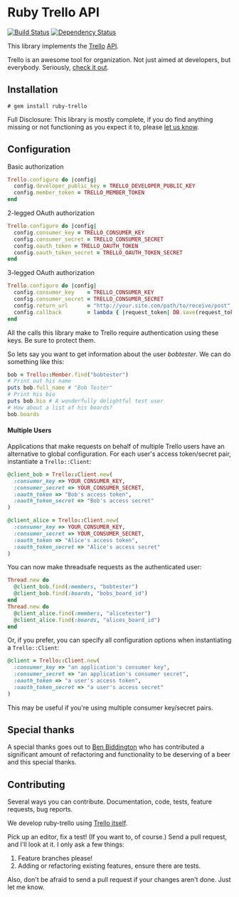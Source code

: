 # Ruby Trello API

[![Build Status](https://secure.travis-ci.org/jeremytregunna/ruby-trello.png)](http://travis-ci.org/jeremytregunna/ruby-trello) [![Dependency Status](https://gemnasium.com/jeremytregunna/ruby-trello.png)](https://gemnasium.com/jeremytregunna/ruby-trello.png)

This library implements the [Trello](http://www.trello.com/) [API](http://trello.com/api).

Trello is an awesome tool for organization. Not just aimed at developers, but everybody.
Seriously, [check it out](http://www.trello.com/).

## Installation

```
# gem install ruby-trello
```

Full Disclosure: This library is mostly complete, if you do find anything missing or not functioning as you expect it
to, please [let us know](https://trello.com/card/spot-a-bug-report-it/4f092b2ee23cb6fe6d1aaabd/17).

## Configuration

Basic authorization

```ruby
Trello.configure do |config|
  config.developer_public_key = TRELLO_DEVELOPER_PUBLIC_KEY
  config.member_token = TRELLO_MEMBER_TOKEN
end
```

2-legged OAuth authorization

```ruby
Trello.configure do |config|
  config.consumer_key = TRELLO_CONSUMER_KEY
  config.consumer_secret = TRELLO_CONSUMER_SECRET
  config.oauth_token = TRELLO_OAUTH_TOKEN
  config.oauth_token_secret = TRELLO_OAUTH_TOKEN_SECRET
end
```

3-legged OAuth authorization

```ruby
Trello.configure do |config|
  config.consumer_key    = TRELLO_CONSUMER_KEY
  config.consumer_secret = TRELLO_CONSUMER_SECRET
  config.return_url      = "http://your.site.com/path/to/receive/post"
  config.callback        = lambda { |request_token| DB.save(request_token.key, request_token.secret) }
end
```

All the calls this library make to Trello require authentication using these keys. Be sure to protect them.

So lets say you want to get information about the user *bobtester*. We can do something like this:

```ruby
bob = Trello::Member.find("bobtester")
# Print out his name
puts bob.full_name # "Bob Tester"
# Print his bio
puts bob.bio # A wonderfully delightful test user
# How about a list of his boards?
bob.boards
```

#### Multiple Users

Applications that make requests on behalf of multiple Trello users have an alternative to global configuration. For each user's access token/secret pair, instantiate a `Trello::Client`:

```ruby
@client_bob = Trello::Client.new(
  :consumer_key => YOUR_CONSUMER_KEY,
  :consumer_secret => YOUR_CONSUMER_SECRET,
  :oauth_token => "Bob's access token",
  :oauth_token_secret => "Bob's access secret"
)

@client_alice = Trello::Client.new(
  :consumer_key => YOUR_CONSUMER_KEY,
  :consumer_secret => YOUR_CONSUMER_SECRET,
  :oauth_token => "Alice's access token",
  :oauth_token_secret => "Alice's access secret"
)
```

You can now make threadsafe requests as the authenticated user:

```ruby
Thread.new do
  @client_bob.find(:members, "bobtester")
  @client_bob.find(:boards, "bobs_board_id")
end
Thread.new do
  @client_alice.find(:members, "alicetester")
  @client_alice.find(:boards, "alices_board_id")
end
```

Or, if you prefer, you can specify all configuration options when instantiating
a `Trello::Client`:

```ruby
@client = Trello::Client.new(
  :consumer_key => "an application's consumer key",
  :consumer_secret => "an application's consumer secret",
  :oauth_token => "a user's access token",
  :oauth_token_secret => "a user's access secret"
)
```

This may be useful if you're using multiple consumer key/secret pairs.

## Special thanks

A special thanks goes out to [Ben Biddington](https://github.com/ben-biddington) who has contributed a significant amount
of refactoring and functionality to be deserving of a beer and this special thanks.

## Contributing

Several ways you can contribute. Documentation, code, tests, feature requests, bug reports.

We develop ruby-trello using [Trello itself](https://trello.com/board/ruby-trello/4f092b2ee23cb6fe6d1aaabd).

Pick up an editor, fix a test! (If you want to, of course.) Send a pull
request, and I'll look at it. I only ask a few things:

1. Feature branches please!
2. Adding or refactoring existing features, ensure there are tests.

Also, don't be afraid to send a pull request if your changes aren't done. Just
let me know.
